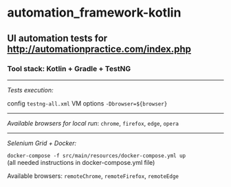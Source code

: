 # automation_framework-kotlin

## UI automation tests for http://automationpractice.com/index.php

### Tool stack: Kotlin + Gradle + TestNG

 *********
_Tests execution:_

config `testng-all.xml` VM options `-Dbrowser=${browser}`
 *********
_Available browsers for local run_: `chrome`, `firefox`, `edge`, `opera`
 *********
_Selenium Grid + Docker:_

`docker-compose -f src/main/resources/docker-compose.yml up`\
   (all needed instructions in docker-compose.yml file)

Available browsers: `remoteChrome`, `remoteFirefox`, `remoteEdge`
